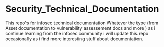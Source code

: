 # Security_Technical_Documentation
This repo's for infosec technical documentation Whatever the type (from Asset documentation to vulnerability assessement docs and more )
as i continue learning from the infosec community i will update this repo occasionally as i find more interesting stuff about documentation.
